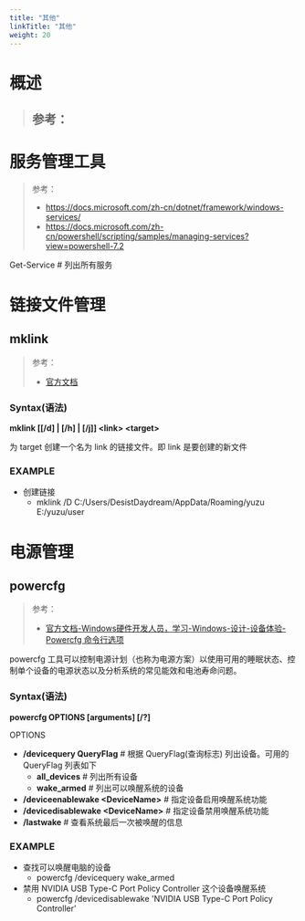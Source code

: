 ```yaml
---
title: "其他"
linkTitle: "其他"
weight: 20
---
```


# 概述
> 参考：
> -



# 服务管理工具

> 参考：
> - https://docs.microsoft.com/zh-cn/dotnet/framework/windows-services/
> - https://docs.microsoft.com/zh-cn/powershell/scripting/samples/managing-services?view=powershell-7.2

Get-Service # 列出所有服务


# 链接文件管理

## mklink
> 参考：
> - [官方文档](https://learn.microsoft.com/en-us/windows-server/administration/windows-commands/mklink)

### Syntax(语法)

**mklink \[\[/d] | \[/h] | \[/j]] \<link> \<target>**

为 target 创建一个名为 link 的链接文件。即 link 是要创建的新文件

### EXAMPLE

- 创建链接
	- mklink /D C:/Users/DesistDaydream/AppData/Roaming/yuzu E:/yuzu/user

# 电源管理

## powercfg
> 参考：
> - [官方文档-Windows硬件开发人员，学习-Windows-设计-设备体验-Powercfg 命令行选项](https://learn.microsoft.com/en-us/windows-hardware/design/device-experiences/powercfg-command-line-options)

powercfg 工具可以控制电源计划（也称为电源方案）以使用可用的睡眠状态、控制单个设备的电源状态以及分析系统的常见能效和电池寿命问题。

### Syntax(语法)
**powercfg OPTIONS \[arguments] \[/?]**

OPTIONS
- **/devicequery QueryFlag** # 根据 QueryFlag(查询标志) 列出设备。可用的 QueryFlag 列表如下
	- **all_devices** # 列出所有设备
	- **wake_armed** # 列出可以唤醒系统的设备
- **/deviceenablewake \<DeviceName>** # 指定设备启用唤醒系统功能
- **/devicedisablewake \<DeviceName>** # 指定设备禁用唤醒系统功能
- **/lastwake** # 查看系统最后一次被唤醒的信息

### EXAMPLE

- 查找可以唤醒电脑的设备
	- powercfg /devicequery wake_armed
- 禁用 NVIDIA USB Type-C Port Policy Controller 这个设备唤醒系统
	- powercfg /devicedisablewake 'NVIDIA USB Type-C Port Policy Controller'



